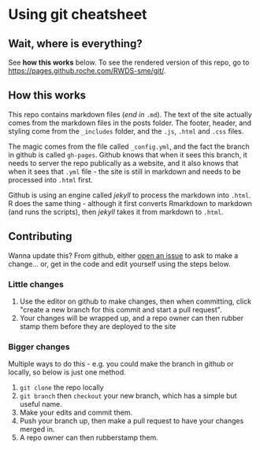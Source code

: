 Using git cheatsheet
======================

## Wait, where is everything?

See **how this works** below. To see the rendered version of this repo, go to https://pages.github.roche.com/RWDS-sme/git/. 

## How this works

This repo contains markdown files (*end in* `.md`). The text of the site actually comes from the markdown files in the posts folder. The footer, header, and styling come from the `_includes` folder, and the `.js`, `.html` and `.css` files.

The magic comes from the file called `_config.yml`, and the fact the branch in github is called `gh-pages`. Github knows that when it sees this branch, it needs to server the repo publically as a website, and it also knows that when it sees that `.yml` file - the site is still in markdown and needs to be processed into `.html` first.

Github is using an engine called *jekyll* to process the markdown into `.html`. R does the same thing - although it first converts Rmarkdown to markdown (and runs the scripts), then *jekyll* takes it from markdown to `.html`.

## Contributing

Wanna update this? From github, either [open an issue](https://github.roche.com/RWDS-sme/git/issues/new) to ask to make a change... or, get in the code and edit yourself using the steps below.

### Little changes

1. Use the editor on github to make changes, then when committing, click "create a new branch for this commit and start a pull request".
2. Your changes will be wrapped up, and a repo owner can then rubber stamp them before they are deployed to the site

### Bigger changes

Multiple ways to do this - e.g. you could make the branch in github or locally, so below is just one method.

1. `git clone` the repo locally
2. `git branch` then `checkout` your new branch, which has a simple but useful name.
3. Make your edits and commit them.
4. Push your branch up, then make a pull request to have your changes merged in.
5. A repo owner can then rubberstamp them.
